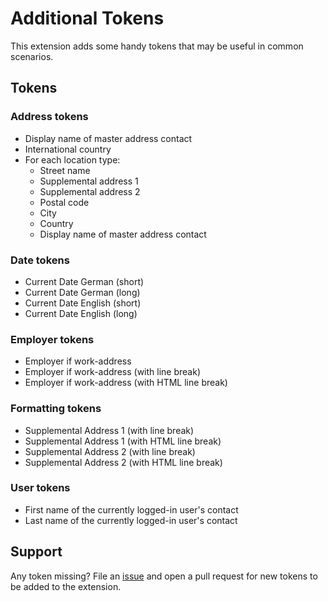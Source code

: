 # Additional Tokens

This extension adds some handy tokens that may be useful in common scenarios.

## Tokens

### Address tokens

- Display name of master address contact
- International country
- For each location type:
    - Street name
    - Supplemental address 1
    - Supplemental address 2
    - Postal code
    - City
    - Country
    - Display name of master address contact

### Date tokens

- Current Date German (short)
- Current Date German (long)
- Current Date English (short)
- Current Date English (long)

### Employer tokens

- Employer if work-address
- Employer if work-address (with line break)
- Employer if work-address (with HTML line break)

### Formatting tokens

- Supplemental Address 1 (with line break)
- Supplemental Address 1 (with HTML line break)
- Supplemental Address 2 (with line break)
- Supplemental Address 2 (with HTML line break)

### User tokens

- First name of the currently logged-in user's contact
- Last name of the currently logged-in user's contact


## Support

Any token missing? File an
[issue](https://github.com/systopia/de.systopia.stoken/issues) and open a pull
request for new tokens to be added to the extension.
